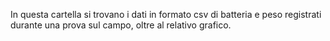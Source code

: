 In questa cartella si trovano i dati in formato csv di batteria e peso registrati durante una prova sul campo, oltre al relativo grafico.
